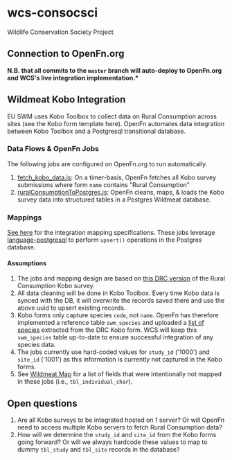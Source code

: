 # wcs-consocsci

Wildlife Conservation Society Project

## Connection to OpenFn.org

**N.B. that all commits to the `master` branch will auto-deploy to OpenFn.org and WCS's live integration implementation.\***

## Wildmeat Kobo Integration
EU SWM uses Kobo Toolbox to collect data on Rural Consumption across sites (see the Kobo form template here). OpenFn automates data integration between Kobo Toolbox and a Postgresql transitional database. 

### Data Flows & OpenFn Jobs
The following jobs are configured on OpenFn.org to run automatically. 
1. [fetch_kobo_data.js](https://github.com/OpenFn/wcs-consocsci/blob/master/fetch_kobo_data.js): On a timer-basis, OpenFn fetches all Kobo survey submissions where form `name` contains "Rural Consumption"
2. [ruralConsumptionToPostgres.js](https://github.com/OpenFn/wcs-consocsci/blob/master/ruralConsumptionToPostgres.js): OpenFn cleans, maps, & loads the Kobo survey data into structured tables in a Postgres Wildmeat database. 
### Mappings 
[See here](https://docs.google.com/spreadsheets/d/15VRibnaglShF3oNNLMbiyGopTJrYbP02aQ04cz4Qt-k/edit#gid=767749359) for the integration mapping specifications. These jobs leverage [language-postgresql](https://github.com/OpenFn/postgresql) to perform `upsert()` operations in the Postgres database. 

#### Assumptions
1. The jobs and mapping design are based on [this DRC version](https://docs.google.com/spreadsheets/d/1AN2Qyjx-ua3fE5-Nj7Bg2WSdZdIE6zy4FmVVrMqGZl0/edit?usp=drive_web&ouid=101430720901034004945) of the Rural Consumption Kobo survey. 
2. All data cleaning will be done in Kobo Toolbox. Every time Kobo data is synced with the DB, it will overwrite the records saved there and use the above uuid to upsert existing records.
3. Kobo forms only capture species `code`, not `name`. OpenFn has therefore implemented a reference table `swm_species` and uploaded a [list of species](https://docs.google.com/spreadsheets/d/1yfBjpb9cuCOvzKF9Iu_XrXLA_BC8cQFCyYxjVgFIuXU/edit) extracted from the DRC Kobo form. WCS will keep this `swm_species` table up-to-date to ensure successful integration of any species data. 
4. The jobs currently use hard-coded values for `study_id` ('1000') and `site_id` ('1001') as this information is currently not captured in the Kobo forms. 
5. See [Wildmeat Map](https://docs.google.com/spreadsheets/d/15VRibnaglShF3oNNLMbiyGopTJrYbP02aQ04cz4Qt-k/edit#gid=767749359) for a list of fields that were intentionally not mapped in these jobs (i.e., `tbl_individual_char`). 

## Open questions
1. Are all Kobo surveys to be integrated hosted on 1 server? Or will OpenFn need to access multiple Kobo servers to fetch Rural Consumption data? 
2. How will we determine the `study_id` and `site_id` from the Kobo forms going forward? Or will we always hardcode these values to map to dummy `tbl_study` and `tbl_site` records in the database?
